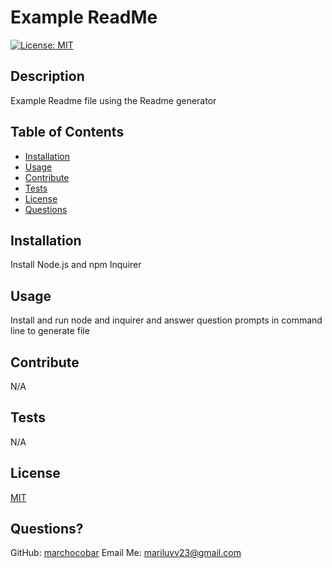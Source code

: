 # Example ReadMe

  [![License: MIT](https://img.shields.io/badge/License-MIT-yellow.svg)](https://opensource.org/licenses/MIT)

  ## Description
  Example Readme file using the Readme generator

  ## Table of Contents
  - [Installation](#installation)
  - [Usage](#usage)
  - [Contribute](#contribute)
  - [Tests](#tests)
  - [License](#license)
  - [Questions](#questions)

  ## Installation
  Install Node.js and npm Inquirer

  ## Usage
  Install and run node and inquirer and answer question prompts in command line to generate  file

  ## Contribute
  N/A

  ## Tests
  N/A

  ## License
  [MIT](https://opensource.org/licenses/MIT)

  ## Questions?
  GitHub: [marchocobar](https://github.com/marchocobar)
  Email Me: mariluvv23@gmail.com


